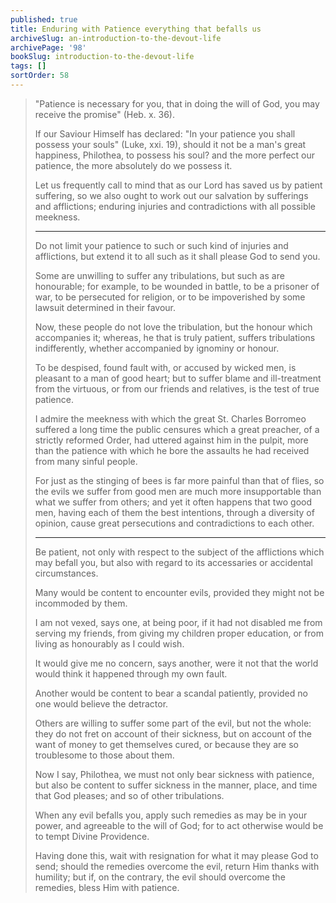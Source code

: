 ```yaml
---
published: true
title: Enduring with Patience everything that befalls us
archiveSlug: an-introduction-to-the-devout-life
archivePage: '98'
bookSlug: introduction-to-the-devout-life
tags: []
sortOrder: 58
---
```


> "Patience is necessary for you, that in doing the will of God, you may receive the promise" (Heb. x. 36).
>
> If our Saviour Himself has declared: "In your patience you shall possess your souls" (Luke, xxi. 19), should it not be a man's great happiness, Philothea, to possess his soul? and the more perfect our patience, the more absolutely do we possess it.
>
> Let us frequently call to mind that as our Lord has saved us by patient suffering, so we also ought to work out our salvation by sufferings and afflictions; enduring injuries and contradictions with all possible meekness.
>
> ---
>
> Do not limit your patience to such or such kind of injuries and afflictions, but extend it to all such as it shall please God to send you.
>
> Some are unwilling to suffer any tribulations, but such as are honourable; for example, to be wounded in battle, to be a prisoner of war, to be persecuted for religion, or to be impoverished by some lawsuit determined in their favour.
>
> Now, these people do not love the tribulation, but the honour which accompanies it; whereas, he that is truly patient, suffers tribulations indifferently, whether accompanied by ignominy or honour.
>
> To be despised, found fault with, or accused by wicked men, is pleasant to a man of good heart; but to suffer blame and ill-treatment from the virtuous, or from our friends and relatives, is the test of true patience.
>
> I admire the meekness with which the great St. Charles Borromeo suffered a long time the public censures which a great preacher, of a strictly reformed Order, had uttered against him in the pulpit, more than the patience with which he bore the assaults he had received from many sinful people.
>
> For just as the stinging of bees is far more painful than that of flies, so the evils we suffer from good men are much more insupportable than what we suffer from others; and yet it often happens that two good men, having each of them the best intentions, through a diversity of opinion, cause great persecutions and contradictions to each other.
>
> ---
>
> Be patient, not only with respect to the subject of the afflictions which may befall you, but also with regard to its accessaries or accidental circumstances.
>
> Many would be content to encounter evils, provided they might not be incommoded by them.
>
> I am not vexed, says one, at being poor, if it had not disabled me from serving my friends, from giving my children proper education, or from living as honourably as I could wish.
>
> It would give me no concern, says another, were it not that the world would think it happened through my own fault.
>
> Another would be content to bear a scandal patiently, provided no one would believe the detractor.
>
> Others are willing to suffer some part of the evil, but not the whole: they do not fret on account of their sickness, but on account of the want of money to get themselves cured, or because they are so troublesome to those about them.
>
> Now I say, Philothea, we must not only bear sickness with patience, but also be content to suffer sickness in the manner, place, and time that God pleases; and so of other tribulations.
>
> When any evil befalls you, apply such remedies as may be in your power, and agreeable to the will of God; for to act otherwise would be to tempt Divine Providence.
>
> Having done this, wait with resignation for what it may please God to send; should the remedies overcome the evil, return Him thanks with humility; but if, on the contrary, the evil should overcome the remedies, bless Him with patience.

